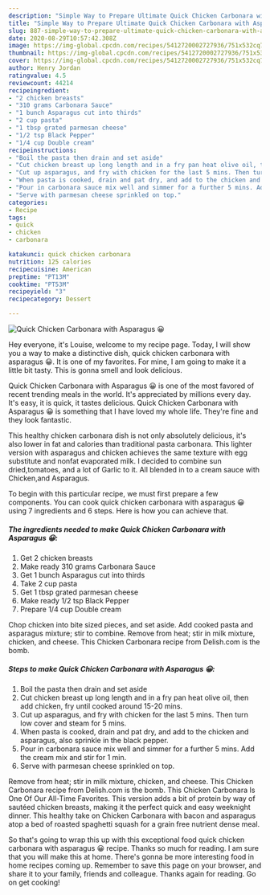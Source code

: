 ```yaml
---
description: "Simple Way to Prepare Ultimate Quick Chicken Carbonara with Asparagus 😀"
title: "Simple Way to Prepare Ultimate Quick Chicken Carbonara with Asparagus 😀"
slug: 887-simple-way-to-prepare-ultimate-quick-chicken-carbonara-with-asparagus
date: 2020-08-29T10:57:42.308Z
image: https://img-global.cpcdn.com/recipes/5412720002727936/751x532cq70/quick-chicken-carbonara-with-asparagus-😀-recipe-main-photo.jpg
thumbnail: https://img-global.cpcdn.com/recipes/5412720002727936/751x532cq70/quick-chicken-carbonara-with-asparagus-😀-recipe-main-photo.jpg
cover: https://img-global.cpcdn.com/recipes/5412720002727936/751x532cq70/quick-chicken-carbonara-with-asparagus-😀-recipe-main-photo.jpg
author: Henry Jordan
ratingvalue: 4.5
reviewcount: 44214
recipeingredient:
- "2 chicken breasts"
- "310 grams Carbonara Sauce"
- "1 bunch Asparagus cut into thirds"
- "2 cup pasta"
- "1 tbsp grated parmesan cheese"
- "1/2 tsp Black Pepper"
- "1/4 cup Double cream"
recipeinstructions:
- "Boil the pasta then drain and set aside"
- "Cut chicken breast up long length and in a fry pan heat olive oil, then add chicken, fry until cooked around 15-20 mins."
- "Cut up asparagus, and fry with chicken for the last 5 mins. Then turn low cover and steam for 5 mins."
- "When pasta is cooked, drain and pat dry, and add to the chicken and asparagus, also sprinkle in the black pepper."
- "Pour in carbonara sauce mix well and simmer for a further 5 mins. Add the cream mix and stir for 1 min."
- "Serve with parmesan cheese sprinkled on top."
categories:
- Recipe
tags:
- quick
- chicken
- carbonara

katakunci: quick chicken carbonara 
nutrition: 125 calories
recipecuisine: American
preptime: "PT13M"
cooktime: "PT53M"
recipeyield: "3"
recipecategory: Dessert

---
```



![Quick Chicken Carbonara with Asparagus 😀](https://img-global.cpcdn.com/recipes/5412720002727936/751x532cq70/quick-chicken-carbonara-with-asparagus-😀-recipe-main-photo.jpg)

Hey everyone, it's Louise, welcome to my recipe page. Today, I will show you a way to make a distinctive dish, quick chicken carbonara with asparagus 😀. It is one of my favorites. For mine, I am going to make it a little bit tasty. This is gonna smell and look delicious.

Quick Chicken Carbonara with Asparagus 😀 is one of the most favored of recent trending meals in the world. It's appreciated by millions every day. It's easy, it is quick, it tastes delicious. Quick Chicken Carbonara with Asparagus 😀 is something that I have loved my whole life. They're fine and they look fantastic.

This healthy chicken carbonara dish is not only absolutely delicious, it&#39;s also lower in fat and calories than traditional pasta carbonara. This lighter version with asparagus and chicken achieves the same texture with egg substitute and nonfat evaporated milk. I decided to combine sun dried,tomatoes, and a lot of Garlic to it. All blended in to a cream sauce with Chicken,and Asparagus.


To begin with this particular recipe, we must first prepare a few components. You can cook quick chicken carbonara with asparagus 😀 using 7 ingredients and 6 steps. Here is how you can achieve that.

<!--inarticleads1-->

##### The ingredients needed to make Quick Chicken Carbonara with Asparagus 😀:

1. Get 2 chicken breasts
1. Make ready 310 grams Carbonara Sauce
1. Get 1 bunch Asparagus cut into thirds
1. Take 2 cup pasta
1. Get 1 tbsp grated parmesan cheese
1. Make ready 1/2 tsp Black Pepper
1. Prepare 1/4 cup Double cream


Chop chicken into bite sized pieces, and set aside. Add cooked pasta and asparagus mixture; stir to combine. Remove from heat; stir in milk mixture, chicken, and cheese. This Chicken Carbonara recipe from Delish.com is the bomb. 

<!--inarticleads2-->

##### Steps to make Quick Chicken Carbonara with Asparagus 😀:

1. Boil the pasta then drain and set aside
1. Cut chicken breast up long length and in a fry pan heat olive oil, then add chicken, fry until cooked around 15-20 mins.
1. Cut up asparagus, and fry with chicken for the last 5 mins. Then turn low cover and steam for 5 mins.
1. When pasta is cooked, drain and pat dry, and add to the chicken and asparagus, also sprinkle in the black pepper.
1. Pour in carbonara sauce mix well and simmer for a further 5 mins. Add the cream mix and stir for 1 min.
1. Serve with parmesan cheese sprinkled on top.


Remove from heat; stir in milk mixture, chicken, and cheese. This Chicken Carbonara recipe from Delish.com is the bomb. This Chicken Carbonara Is One Of Our All-Time Favorites. This version adds a bit of protein by way of sautéed chicken breasts, making it the perfect quick and easy weeknight dinner. This healthy take on Chicken Carbonara with bacon and asparagus atop a bed of roasted spaghetti squash for a grain free nutrient dense meal. 

So that's going to wrap this up with this exceptional food quick chicken carbonara with asparagus 😀 recipe. Thanks so much for reading. I am sure that you will make this at home. There's gonna be more interesting food in home recipes coming up. Remember to save this page on your browser, and share it to your family, friends and colleague. Thanks again for reading. Go on get cooking!
